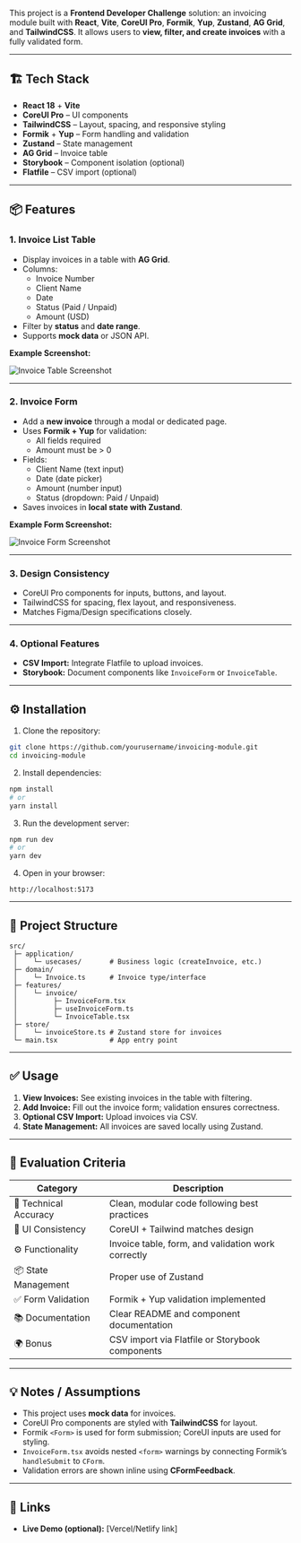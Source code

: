 This project is a **Frontend Developer Challenge** solution: an invoicing module built with **React**, **Vite**, **CoreUI Pro**, **Formik**, **Yup**, **Zustand**, **AG Grid**, and **TailwindCSS**. It allows users to **view, filter, and create invoices** with a fully validated form.

---

## 🏗️ Tech Stack

- **React 18** + **Vite**  
- **CoreUI Pro** – UI components  
- **TailwindCSS** – Layout, spacing, and responsive styling  
- **Formik** + **Yup** – Form handling and validation  
- **Zustand** – State management  
- **AG Grid** – Invoice table  
- **Storybook** – Component isolation (optional)  
- **Flatfile** – CSV import (optional)  

---

## 📦 Features

### 1. Invoice List Table
- Display invoices in a table with **AG Grid**.
- Columns:
  - Invoice Number
  - Client Name
  - Date
  - Status (Paid / Unpaid)
  - Amount (USD)
- Filter by **status** and **date range**.
- Supports **mock data** or JSON API.

**Example Screenshot:**

![Invoice Table Screenshot](./screenshots/invoice-table.png)

---

### 2. Invoice Form
- Add a **new invoice** through a modal or dedicated page.
- Uses **Formik + Yup** for validation:
  - All fields required
  - Amount must be > 0
- Fields:
  - Client Name (text input)
  - Date (date picker)
  - Amount (number input)
  - Status (dropdown: Paid / Unpaid)
- Saves invoices in **local state with Zustand**.

**Example Form Screenshot:**

![Invoice Form Screenshot](./screenshots/invoice-form.png)

---

### 3. Design Consistency
- CoreUI Pro components for inputs, buttons, and layout.
- TailwindCSS for spacing, flex layout, and responsiveness.
- Matches Figma/Design specifications closely.

---

### 4. Optional Features
- **CSV Import:** Integrate Flatfile to upload invoices.
- **Storybook:** Document components like `InvoiceForm` or `InvoiceTable`.

---

## ⚙️ Installation

1. Clone the repository:

```bash
git clone https://github.com/yourusername/invoicing-module.git
cd invoicing-module
````

2. Install dependencies:

```bash
npm install
# or
yarn install
```

3. Run the development server:

```bash
npm run dev
# or
yarn dev
```

4. Open in your browser:

```
http://localhost:5173
```

---

## 📝 Project Structure

```
src/
 ├─ application/
 │    └─ usecases/       # Business logic (createInvoice, etc.)
 ├─ domain/
 │    └─ Invoice.ts      # Invoice type/interface
 ├─ features/
 │    └─ invoice/
 │         ├─ InvoiceForm.tsx
 │         ├─ useInvoiceForm.ts
 │         └─ InvoiceTable.tsx
 ├─ store/
 │    └─ invoiceStore.ts # Zustand store for invoices
 └─ main.tsx             # App entry point
```

---

## ✅ Usage

1. **View Invoices:** See existing invoices in the table with filtering.
2. **Add Invoice:** Fill out the invoice form; validation ensures correctness.
3. **Optional CSV Import:** Upload invoices via CSV.
4. **State Management:** All invoices are saved locally using Zustand.

---

## 🧪 Evaluation Criteria

| Category              | Description                                        |
| --------------------- | -------------------------------------------------- |
| 🔧 Technical Accuracy | Clean, modular code following best practices       |
| 🎨 UI Consistency     | CoreUI + Tailwind matches design                   |
| ⚙️ Functionality      | Invoice table, form, and validation work correctly |
| 📦 State Management   | Proper use of Zustand                              |
| ✅ Form Validation     | Formik + Yup validation implemented                |
| 📚 Documentation      | Clear README and component documentation           |
| 🌍 Bonus              | CSV import via Flatfile or Storybook components    |

---

## 💡 Notes / Assumptions

* This project uses **mock data** for invoices.
* CoreUI Pro components are styled with **TailwindCSS** for layout.
* Formik `<Form>` is used for form submission; CoreUI inputs are used for styling.
* `InvoiceForm.tsx` avoids nested `<form>` warnings by connecting Formik’s `handleSubmit` to `CForm`.
* Validation errors are shown inline using **CFormFeedback**.

---

## 🔗 Links

* **Live Demo (optional):** \[Vercel/Netlify link]

